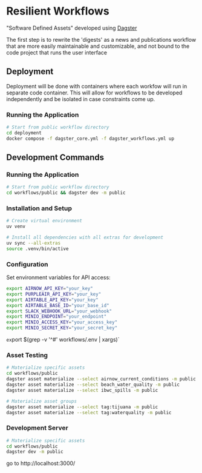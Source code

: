 # Resilient Workflows

"Software Defined Assets" developed using [Dagster](https://dagster.io)

The first step is to rewrite the 'digests' as a news and publications workflow that are
more easily maintainable and customizable, and not bound to the code project that runs the user interface


## Deployment
Deployment will be done with containers where each workfow will run in separate  code container.
This will allow for workflows to be developed independently and be isolated in case constraints come up.
### Running the Application
```bash
# Start from public workflow directory
cd deployment
docker compose -f dagster_core.yml -f dagster_workflows.yml up 
```

## Development Commands

### Running the Application
```bash
# Start from public workflow directory
cd workflows/public && dagster dev -m public
```

### Installation and Setup
```bash
# Create virtual environment
uv venv

# Install all dependencies with all extras for development
uv sync --all-extras
source .venv/bin/active
```

### Configuration
Set environment variables for API access:
```bash
export AIRNOW_API_KEY="your_key"
export PURPLEAIR_API_KEY="your_key"
export AIRTABLE_API_KEY="your_key"
export AIRTABLE_BASE_ID="your_base_id"
export SLACK_WEBHOOK_URL="your_webhook"
export MINIO_ENDPOINT="your_endpoint"
export MINIO_ACCESS_KEY="your_access_key"
export MINIO_SECRET_KEY="your_secret_key"
```
`ex`port $(grep -v '^#' workflows/.env | xargs)`

### Asset Testing
```bash
# Materialize specific assets
cd workflows/public
dagster asset materialize --select airnow_current_conditions -m public
dagster asset materialize --select beach_water_quality -m public
dagster asset materialize --select ibwc_spills -m public

# Materialize asset groups
dagster asset materialize --select tag:tijuana -m public
dagster asset materialize --select tag:waterquality -m public
```
### Development Server
```bash
# Materialize specific assets
cd workflows/public
dagster dev -m public
```
go to http://localhost:3000/
